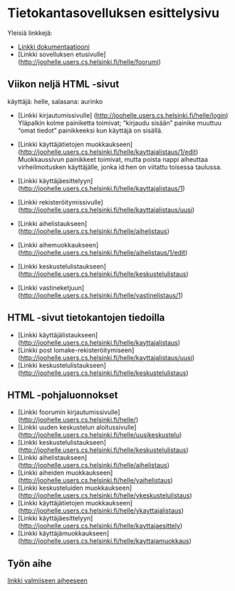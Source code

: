 # Tietokantasovelluksen esittelysivu

Yleisiä linkkejä:

* [Linkki dokumentaatiooni](https://github.com/hellej/Tsoha-Bootstrap/blob/master/doc/dokumentaatio.pdf)
* [Linkki sovelluksen etusivulle] (http://joohelle.users.cs.helsinki.fi/helle/foorumi)


## Viikon neljä HTML -sivut
käyttäjä: helle, salasana: aurinko

* [Linkki kirjautumissivulle] (http://joohelle.users.cs.helsinki.fi/helle/login)
 Yläpalkin kolme painiketta toimivat; “kirjaudu sisään” painike muuttuu “omat tiedot” painikkeeksi kun käyttäjä on sisällä.

* [Linkki käyttäjätietojen  muokkaukseen] (http://joohelle.users.cs.helsinki.fi/helle/kayttajalistaus/1/edit)
Muokkaussivun painikkeet toimivat, mutta poista nappi aiheuttaa virheilmoitusken käyttäjälle, jonka id:hen on viitattu toisessa taulussa.

* [Linkki käyttäjäesittelyyn] (http://joohelle.users.cs.helsinki.fi/helle/kayttajalistaus/1)
* [Linkki rekisteröitymissivulle] (http://joohelle.users.cs.helsinki.fi/helle/kayttajalistaus/uusi)
* [Linkki aihelistaukseen] (http://joohelle.users.cs.helsinki.fi/helle/aihelistaus)
* [Linkki aihemuokkaukseen] (http://joohelle.users.cs.helsinki.fi/helle/aihelistaus/1/edit)
* [Linkki keskustelulistaukseen] (http://joohelle.users.cs.helsinki.fi/helle/keskustelulistaus)
* [Linkki vastineketjuun] (http://joohelle.users.cs.helsinki.fi/helle/vastinelistaus/1)


## HTML -sivut tietokantojen tiedoilla

* [Linkki käyttäjälistaukseen] (http://joohelle.users.cs.helsinki.fi/helle/kayttajalistaus)
* [Linkki post lomake-rekisteröitymiseen] (http://joohelle.users.cs.helsinki.fi/helle/kayttajalistaus/uusi)
* [Linkki keskustelulistaukseen] (http://joohelle.users.cs.helsinki.fi/helle/keskustelulistaus)



## HTML -pohjaluonnokset

* [Linkki foorumin kirjautumissivulle] (http://joohelle.users.cs.helsinki.fi/helle/)
* [Linkki uuden keskustelun aloitussivulle] (http://joohelle.users.cs.helsinki.fi/helle/uusikeskustelu)
* [Linkki keskustelulistaukseen] (http://joohelle.users.cs.helsinki.fi/helle/keskustelulistaus)
* [Linkki aihelistaukseen] (http://joohelle.users.cs.helsinki.fi/helle/aihelistaus)
* [Linkki aiheiden muokkaukseen] (http://joohelle.users.cs.helsinki.fi/helle/yaihelistaus)
* [Linkki keskusteluiden muokkaukseen] (http://joohelle.users.cs.helsinki.fi/helle/ykeskustelulistaus)
* [Linkki käyttäjätietojen muokkaukseen] (http://joohelle.users.cs.helsinki.fi/helle/ykayttajalistaus)
* [Linkki käyttäjäesittelyyn] (http://joohelle.users.cs.helsinki.fi/helle/kayttajaesittely)
* [Linkki käyttäjämuokkaukseen] (http://joohelle.users.cs.helsinki.fi/helle/kayttajamuokkaus)

## Työn aihe

[linkki valmiiseen aiheeseen](http://advancedkittenry.github.io/suunnittelu_ja_tyoymparisto/aiheet/Keskustelufoorumi.html) 
